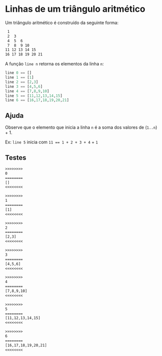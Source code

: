 # Linhas de um triângulo aritmético

Um triângulo aritmético é construído da seguinte forma:

```txt
 1
 2  3
 4  5  6
 7  8  9 10
11 12 13 14 15
16 17 18 19 20 21
```

A função `line n` retorna os elementos da linha `n`:


```hs
line 0 == []
line 1 == [1]
line 2 == [2,3]
line 3 == [4,5,6]
line 4 == [7,8,9,10]
line 5 == [11,12,13,14,15]
line 6 == [16,17,18,19,20,21]
```

## Ajuda

Observe que o elemento que inicia a linha `n` é a soma dos valores de (`1..n`) + 1.

Ex: `line 5` inicia com `11 == 1 + 2 + 3 + 4` + `1`

## Testes

```txt
>>>>>>>>
0
========
[]
<<<<<<<<

>>>>>>>>
1
========
[1]
<<<<<<<<

>>>>>>>>
2
========
[2,3]
<<<<<<<<

>>>>>>>>
3
========
[4,5,6]
<<<<<<<<

>>>>>>>>
4
========
[7,8,9,10]
<<<<<<<<

>>>>>>>>
5
========
[11,12,13,14,15]
<<<<<<<<

>>>>>>>>
6
========
[16,17,18,19,20,21]
<<<<<<<<

```
